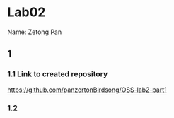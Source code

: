 # Lab02
Name: Zetong Pan

## 1
### 1.1 Link to created repository
https://github.com/panzertonBirdsong/OSS-lab2-part1

### 1.2
